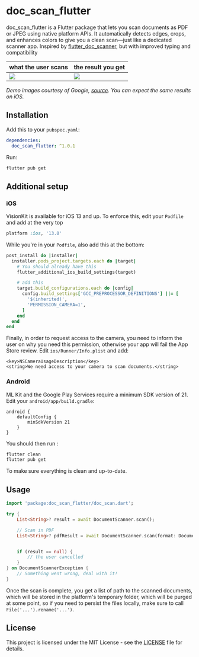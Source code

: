 # doc_scan_flutter

doc_scan_flutter is a Flutter package that lets you scan documents as PDF or JPEG using native platform APIs. It automatically detects edges, crops, and enhances colors to give you a clean scan—just like a dedicated scanner app. Inspired by [flutter_doc_scanner](https://pub.dev/packages/flutter_doc_scanner), but with improved typing and compatibility

| what the user scans                                                                                         | the result you get                                                                                         |
|-------------------------------------------------------------------------------------------------------------|------------------------------------------------------------------------------------------------------------|
| ![](https://developers.google.com/static/ml-kit/images/vision/doc-scanner/example_wrinkle_angle_before.png) | ![](https://developers.google.com/static/ml-kit/images/vision/doc-scanner/example_wrinkle_angle_after.png) |

*Demo images courtesy of Google, [source](https://developers.google.com/ml-kit/vision/doc-scanner). You can expect the same results on iOS.*

## Installation

Add this to your `pubspec.yaml`:

```yaml
dependencies:
  doc_scan_flutter: ^1.0.1
```

Run:

```sh
flutter pub get
```

## Additional setup

### iOS

VisionKit is available for iOS 13 and up. To enforce this, edit your `Podfile` and add at the very top

```ruby
platform :ios, '13.0'
```

While you're in your `Podfile`, also add this at the bottom:

```ruby
post_install do |installer|
  installer.pods_project.targets.each do |target|
    # You should already have this
    flutter_additional_ios_build_settings(target)

    # add this
    target.build_configurations.each do |config|
      config.build_settings['GCC_PREPROCESSOR_DEFINITIONS'] ||= [
        '$(inherited)',
        'PERMISSION_CAMERA=1',
      ]
    end
  end
end
```

Finally, in order to request access to the camera, you need to inform the user on why you need this permission, otherwise your app will fail the App Store review. Edit `ios/Runner/Info.plist` and add:

```
<key>NSCameraUsageDescription</key>
<string>We need access to your camera to scan documents.</string>
```

### Android

ML Kit and the Google Play Services require a minimum SDK version of 21. Edit your `android/app/build.gradle`:

```
android {
    defaultConfig {
        minSdkVersion 21
    }
}
```

You should then run :

```sh
flutter clean
flutter pub get
```

To make sure everything is clean and up-to-date.

## Usage

```dart
import 'package:doc_scan_flutter/doc_scan.dart';

try {
    List<String>? result = await DocumentScanner.scan();

    // Scan in PDF
    List<String>? pdfResult = await DocumentScanner.scan(format: DocumentScannerFormat.pdf);


    if (result == null) {
        // the user cancelled
    }
} on DocumentScannerException {
    // Something went wrong, deal with it!
}
```

Once the scan is complete, you get a list of path to the scanned documents, which will be stored in the platform's temporary folder, which will be purged at some point, so if you need to persist the files locally, make sure to call `File('...').rename('...')`.

## License
This project is licensed under the MIT License - see the [LICENSE](./LICENSE) file for details.